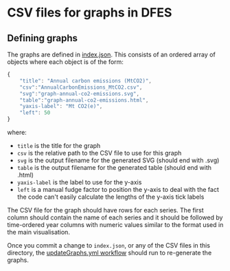 # CSV files for graphs in DFES

## Defining graphs

The graphs are defined in [index.json](index.json). This consists of an ordered array of objects where each object is of the form:

```javascript
{
	"title": "Annual carbon emissions (MtCO2)",
	"csv":"AnnualCarbonEmissions_MtCO2.csv",
	"svg":"graph-annual-co2-emissions.svg",
	"table":"graph-annual-co2-emissions.html",
	"yaxis-label": "Mt CO2(e)",
	"left": 50
}
```

where:
* `title` is the title for the graph
* `csv` is the relative path to the CSV file to use for this graph
* `svg` is the output filename for the generated SVG (should end with .svg)
* `table` is the output filename for the generated table (should end with .html)
* `yaxis-label` is the label to use for the y-axis
* `left` is a manual fudge factor to position the y-axis to deal with the fact the code can't easily calculate the lengths of the y-axis tick labels

The CSV file for the graph should have rows for each series. The first column should contain the name of each series and it should be followed by time-ordered year columns with numeric values similar to the format used in the main visualisation.

Once you commit a change to `index.json`, or any of the CSV files in this directory, the [updateGraphs.yml workflow](../../../.github/workflows/updateGraphs.yml) should run to re-generate the graphs.
